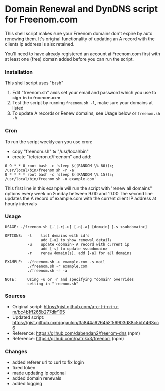 # Domain Renewal and DynDNS script for Freenom.com

This shell script makes sure your Freenom domains don't expire by auto renewing them.
It's original functionality of updating an A record with the clients ip address is also retained.

You'll need to have already registered an account at Freenom.com first with at least one (free) domain added before you can run the script.

### Installation

This shell script uses "bash"

1) Edit "freenom.sh" ands set your email and password which you use to sign-in to freenom.com
2) Test the script by running `freenom.sh -l`, make sure your domains at listed
3) To update A records or Renew domains, see Usage below or `freenom.sh -h`

### Cron 

To run the script weekly can you use cron:

- copy "freenom.sh" to "/usr/local/bin"
- create "/etc/cron.d/freenom" and add:

```
0 9 * * 0 root bash -c 'sleep $((RANDOM \% 60))m; /usr/local/bin/freenom.sh -r -a' 
0 * * * * root bash -c 'sleep $((RANDOM \% 15))m; /usr/local/bin/freenom.sh -u example.com'
```

This first line in this example will run the script with "renew all domains" options every week on Sunday between 9.00 and 10.00
The second line updates the A record of example.com with the current client IP address at hourly intervals

### Usage

```
USAGE: ./freenom.sh [-l|-r|-u] [-n|-a] [domain] [-s <subdomain>]

OPTIONS:  -l    list domains with id's
                add [-n] to show renewal details
          -u    update <domain> A record with current ip
                add [-s] to update <subdomain>
          -r    renew domain(s), add [-a] for all domains

EXAMPLE:  ./freenom.sh -u example.com -s mail
          ./freenom.sh -r example.com
          ./freenom.sh -r -a

NOTE:     Using -u or -r and specifying "domain" overrides
          setting in "freenom.sh"
```

### Sources 

- Original script: https://gist.github.com/a-c-t-i-n-i-u-m/bc4b1ff265b277dbf195
- Updated script: https://gist.github.com/pgaulon/3a844a626458f56903d88c5bb1463cc6
- Reference: https://github.com/dabendan2/freenom-dns (npm)
- Reference: https://github.com/patrikx3/freenom  (npm)

### Changes

- added referer url to curl to fix login
- fixed token
- made updating ip optional
- added domain renewals
- added logging

